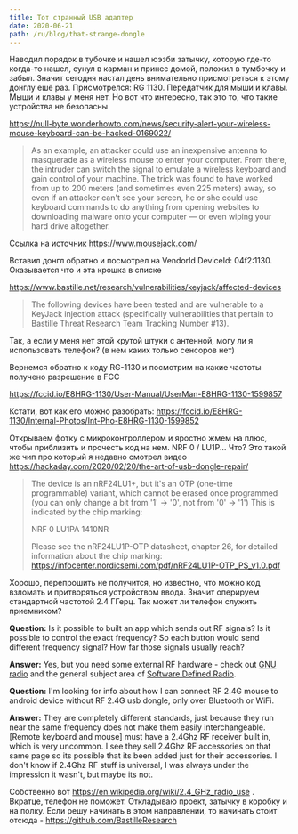 ```yaml
---
title: Тот странный USB адаптер
date: 2020-06-21
path: /ru/blog/that-strange-dongle
---
```


Наводил порядок в тубочке и нашел юэзби затычку, которую где-то когда-то нашел, сунул в карман и принес домой, положил в тумбочку и забыл. Значит сегодня настал день внимательно присмотреться к этому донглу ешё раз. Присмотрелся: RG 1130. Передатчик для мыши и клавы. Мыши и клавы у меня нет. Но вот что интересно, так это то, что такие устройства не безопасны

https://null-byte.wonderhowto.com/news/security-alert-your-wireless-mouse-keyboard-can-be-hacked-0169022/

> As an example, an attacker could use an inexpensive antenna to masquerade as a wireless mouse to enter your computer. From there, the intruder can switch the signal to emulate a wireless keyboard and gain control of your machine. The trick was found to have worked from up to 200 meters (and sometimes even 225 meters) away, so even if an attacker can't see your screen, he or she could use keyboard commands to do anything from opening websites to downloading malware onto your computer — or even wiping your hard drive altogether.

Ссылка на источник https://www.mousejack.com/

Вставил донгл обратно и посмотрел на VendorId DeviceId: 04f2:1130. Оказывается что и эта крошка в списке

https://www.bastille.net/research/vulnerabilities/keyjack/affected-devices

> The following devices have been tested and are vulnerable to a KeyJack injection attack (specifically vulnerabilities that pertain to Bastille Threat Research Team Tracking Number #13).

Так, а если у меня нет этой крутой штуки с антенной, могу ли я использовать телефон? (в нем каких только сенсоров нет)

Вернемся обратно к коду RG-1130 и посмотрим на какие частоты получено разрешение в FCC

https://fccid.io/E8HRG-1130/User-Manual/UserMan-E8HRG-1130-1599857

Кстати, вот как его можно разобрать: https://fccid.io/E8HRG-1130/Internal-Photos/Int-Pho-E8HRG-1130-1599852

Открываем фотку с микроконтроллером и яростно жмем на плюс, чтобы приблизить и прочесть код на нем. NRF 0 / LU1P... Что? Это такой же чип про который я недавно смотрел видео https://hackaday.com/2020/02/20/the-art-of-usb-dongle-repair/

> The device is an nRF24LU1+, but it's an OTP (one-time programmable) variant, which cannot be erased once programmed (you can only change a bit from '1' -> '0', not from '0' -> '1') This is indicated by the chip marking:
>
> NRF 0 LU1PA 1410NR
>
> Please see the nRF24LU1P-OTP datasheet, chapter 26, for detailed information about the chip marking: https://infocenter.nordicsemi.com/pdf/nRF24LU1P-OTP_PS_v1.0.pdf

Хорошо, перепрошить не получится, но известно, что можно код взломать и притворяться устройством ввода. Значит оперируем стандартной частотой 2.4 ГГерц. Так может ли телефон служить приемником?

**Question:** Is it possible to built an app which sends out RF signals? Is it possible to control the exact frequency? So each button would send different frequency signal? How far those signals usually reach?

**Answer:** Yes, but you need some external RF hardware - check out [GNU radio](http://gnuradio.org/) and the general subject area of [Software Defined Radio](http://en.wikipedia.org/wiki/Software-defined_radio).

**Question:** I'm looking for info about how I can connect RF 2.4G mouse to android device without RF 2.4G usb dongle, only over Bluetooth or WiFi.

**Answer:** They are completely different standards, just because they run near the same frequency does not make them easily interchangeable. [Remote keyboard and mouse] must have a 2.4Ghz RF receiver built in, which is very uncommon. I see they sell 2.4Ghz RF accessories on that same page so its possible that its been added just for their accessories. I don't know if 2.4Ghz RF stuff is universal, I was always under the impression it wasn't, but maybe its not. 

Собственно вот https://en.wikipedia.org/wiki/2.4_GHz_radio_use . Вкратце, телефон не поможет. Откладываю проект, затычку в коробку и на полку. Если решу начинать в этом направлении, то начинать стоит отсюда - https://github.com/BastilleResearch